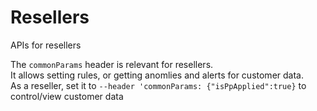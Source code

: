 # Resellers

APIs for resellers

<aside class="notice">
The <code>commonParams</code> header is relevant for resellers.</br>
It allows setting rules, or getting anomlies and alerts for customer data.</br>
As a reseller, set it to <code>--header 'commonParams: {"isPpApplied":true}</code> to control/view customer data
</aside>
